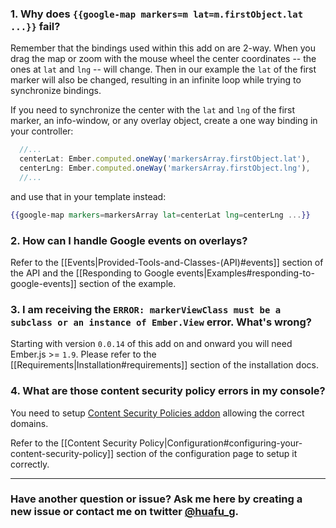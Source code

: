 ### 1. Why does `{{google-map markers=m lat=m.firstObject.lat ...}}` fail?

Remember that the bindings used within this add on are 2-way. When you drag the map or zoom with the mouse wheel the center coordinates -- the ones at `lat` and `lng` -- will change. Then in our example the `lat` of the first marker will also be changed, resulting in an infinite loop while trying to synchronize bindings.

If you need to synchronize the center with the `lat` and `lng` of the first marker, an info-window, or any  overlay object, create a one way binding in your controller:

```js
  //...
  centerLat: Ember.computed.oneWay('markersArray.firstObject.lat'),
  centerLng: Ember.computed.oneWay('markersArray.firstObject.lng'),
  //...
```

and use that in your template instead:

```handlebars
{{google-map markers=markersArray lat=centerLat lng=centerLng ...}}
```

### 2. How can I handle Google events on overlays?

Refer to the [[Events|Provided-Tools-and-Classes-(API)#events]] section of the API and the [[Responding to Google events|Examples#responding-to-google-events]] section of the example.


### 3. I am receiving the `ERROR: markerViewClass must be a subclass or an instance of Ember.View` error. What's wrong?

Starting with version `0.0.14` of this add on and onward you will need Ember.js >= `1.9`. Please refer to the [[Requirements|Installation#requirements]] section of the installation docs.

### 4. What are those content security policy errors in my console?

You need to setup [Content Security Policies addon](https://github.com/rwjblue/ember-cli-content-security-policy) allowing the correct domains.

Refer to the [[Content Security Policy|Configuration#configuring-your-content-security-policy]] section of the configuration page to setup it correctly.


---
### Have another question or issue? Ask me here by creating a new issue or contact me on twitter [@huafu_g](https://twitter.com/huafu_g).